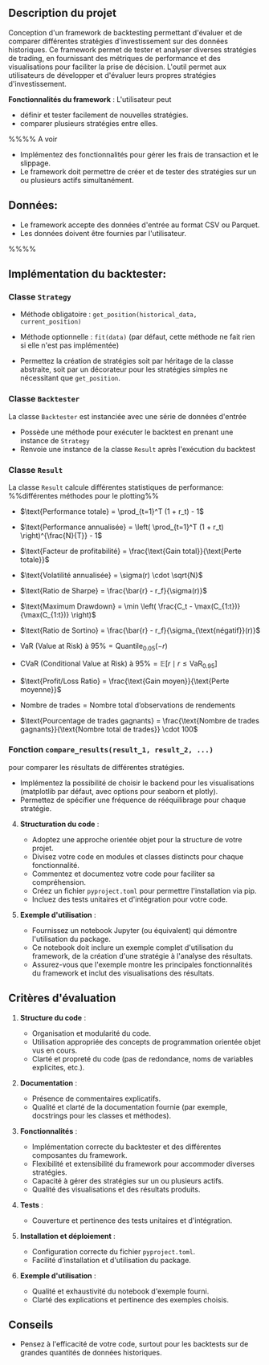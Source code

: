 ## Description du projet

Conception d'un framework de backtesting permettant d'évaluer et de comparer différentes stratégies d'investissement sur des données historiques. Ce framework permet de tester et analyser diverses stratégies de trading, en fournissant des métriques de performance et des visualisations pour faciliter la prise de décision. 
L'outil permet aux utilisateurs de développer et d'évaluer leurs propres stratégies d'investissement.

**Fonctionnalités du framework** : L'utilisateur peut 
- définir et tester facilement de nouvelles stratégies.
- comparer plusieurs stratégies entre elles.

%%%% A voir
- Implémentez des fonctionnalités pour gérer les frais de transaction et le slippage.
- Le framework doit permettre de créer et de tester des stratégies sur un ou plusieurs actifs simultanément.

## Données:
   - Le framework accepte des données d'entrée au format CSV ou Parquet.
   - Les données doivent être fournies par l'utilisateur.

%%%% 

## Implémentation du backtester:

### Classe `Strategy`

- Méthode obligatoire : `get_position(historical_data, current_position)`
- Méthode optionnelle : `fit(data)` (par défaut, cette méthode ne fait rien si elle n'est pas implémentée)

- Permettez la création de stratégies soit par héritage de la classe abstraite, soit par un décorateur pour les stratégies simples ne nécessitant que `get_position`.

### Classe `Backtester`

La classe `Backtester` est instanciée avec une série de données d'entrée
- Possède une méthode pour exécuter le backtest en prenant une instance de `Strategy`
- Renvoie une instance de la classe `Result` après l'exécution du backtest

### Classe `Result` 

La classe `Result` calcule différentes statistiques de performance: %%différentes méthodes pour le plotting%%

- $\text{Performance totale} = \prod_{t=1}^T (1 + r_t) - 1$

- $\text{Performance annualisée} = \left( \prod_{t=1}^T (1 + r_t) \right)^{\frac{N}{T}} - 1$

- $\text{Facteur de profitabilité} = \frac{\text{Gain total}}{\text{Perte totale}}$

- $\text{Volatilité annualisée} = \sigma(r) \cdot \sqrt{N}$

- $\text{Ratio de Sharpe} = \frac{\bar{r} - r_f}{\sigma(r)}$

- $\text{Maximum Drawdown} = \min \left( \frac{C_t - \max(C_{1:t})}{\max(C_{1:t})} \right)$

- $\text{Ratio de Sortino} = \frac{\bar{r} - r_f}{\sigma_{\text{négatif}}(r)}$

- $\text{VaR (Value at Risk) à 95\%} = \text{Quantile}_{0.05}(-r)$

- $\text{CVaR (Conditional Value at Risk) à 95\%} = \mathbb{E}[r \mid r \leq \text{VaR}_{0.95}]$

- $\text{Profit/Loss Ratio} = \frac{\text{Gain moyen}}{\text{Perte moyenne}}$

- $\text{Nombre de trades} = \text{Nombre total d’observations de rendements}$

- $\text{Pourcentage de trades gagnants} = \frac{\text{Nombre de trades gagnants}}{\text{Nombre total de trades}} \cdot 100$

### Fonction `compare_results(result_1, result_2, ...)` 
pour comparer les résultats de différentes stratégies.
- Implémentez la possibilité de choisir le backend pour les visualisations (matplotlib par défaut, avec options pour seaborn et plotly).
- Permettez de spécifier une fréquence de rééquilibrage pour chaque stratégie.



4. **Structuration du code** :
   - Adoptez une approche orientée objet pour la structure de votre projet.
   - Divisez votre code en modules et classes distincts pour chaque fonctionnalité.
   - Commentez et documentez votre code pour faciliter sa compréhension.
   - Créez un fichier `pyproject.toml` pour permettre l'installation via pip.
   - Incluez des tests unitaires et d'intégration pour votre code.

5. **Exemple d'utilisation** :
   - Fournissez un notebook Jupyter (ou équivalent) qui démontre l'utilisation du package.
   - Ce notebook doit inclure un exemple complet d'utilisation du framework, de la création d'une stratégie à l'analyse des résultats.
   - Assurez-vous que l'exemple montre les principales fonctionnalités du framework et inclut des visualisations des résultats.

## Critères d'évaluation

1. **Structure du code** :
   - Organisation et modularité du code.
   - Utilisation appropriée des concepts de programmation orientée objet vus en cours.
   - Clarté et propreté du code (pas de redondance, noms de variables explicites, etc.).

2. **Documentation** :
   - Présence de commentaires explicatifs.
   - Qualité et clarté de la documentation fournie (par exemple, docstrings pour les classes et méthodes).

3. **Fonctionnalités** :
   - Implémentation correcte du backtester et des différentes composantes du framework.
   - Flexibilité et extensibilité du framework pour accommoder diverses stratégies.
   - Capacité à gérer des stratégies sur un ou plusieurs actifs.
   - Qualité des visualisations et des résultats produits.

4. **Tests** :
   - Couverture et pertinence des tests unitaires et d'intégration.

5. **Installation et déploiement** :
   - Configuration correcte du fichier `pyproject.toml`.
   - Facilité d'installation et d'utilisation du package.

6. **Exemple d'utilisation** :
   - Qualité et exhaustivité du notebook d'exemple fourni.
   - Clarté des explications et pertinence des exemples choisis.

## Conseils
- Pensez à l'efficacité de votre code, surtout pour les backtests sur de grandes quantités de données historiques.
